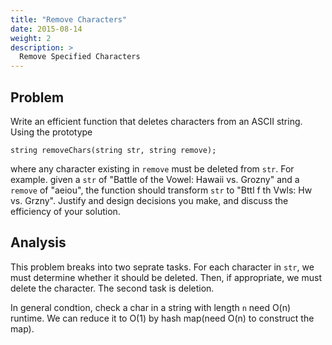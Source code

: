 ```yaml
---
title: "Remove Characters"
date: 2015-08-14
weight: 2
description: >
  Remove Specified Characters
---
```


## Problem

Write an efficient function that deletes characters from an ASCII string.
Using the prototype

    string removeChars(string str, string remove);

where any character existing in `remove` must be deleted from `str`.
For example. given a `str` of "Battle of the Vowel: Hawaii vs. Grozny" and a `remove` of "aeiou", the function should transform `str` to "Bttl f th Vwls: Hw vs. Grzny".
Justify and design decisions you make, and discuss the efficiency of your solution.

## Analysis

This problem breaks into two seprate tasks.
For each character in `str`, we must determine whether it should be deleted.  Then, if appropriate, we must delete the character.
The second task is deletion.

In general condtion, check a char in a string with length `n` need O(n) runtime.
We can reduce it to  O(1) by hash map(need O(n) to construct the map).


